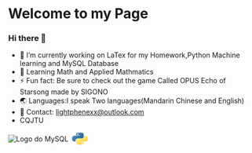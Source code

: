 # Welcome to my Page

### Hi there 👋


- 🔭 I’m currently working on LaTex for my Homework,Python Machine learning and MySQL Database
- 🌱 Learning Math and Applied Mathmatics
- ⚡ Fun fact: Be sure to check out the game Called OPUS Echo of Starsong made by SIGONO
- 🌏 Languages:I speak Two languages(Mandarin Chinese and English)
- 💬 Contact: lightphenexx@outlook.com
- CQJTU



<img align="center" alt="Logo do MySQL" height="30" width="40" src="https://cdn.jsdelivr.net/gh/devicons/devicon/icons/mysql/mysql-original.svg"> <img align="center" alt="Logo do Python" height="30" width="40" src="https://raw.githubusercontent.com/devicons/devicon/master/icons/python/python-original.svg">
</a>



